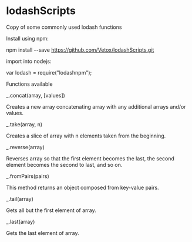 # lodashScripts
Copy of some commonly used lodash functions


Install using npm:

npm install --save https://github.com/Vetox/lodashScripts.git


import into nodejs:

var lodash = require("lodashnpm");



Functions available

_.concat(array, [values])

Creates a new array concatenating array with any additional arrays and/or values.

_.take(array, n)

Creates a slice of array with n elements taken from the beginning.

_.reverse(array)

Reverses array so that the first element becomes the last, the second element becomes the second to last, and so on.

_.fromPairs(pairs)

This method returns an object composed from key-value pairs.

_.tail(array)

Gets all but the first element of array.

_.last(array)

Gets the last element of array.
